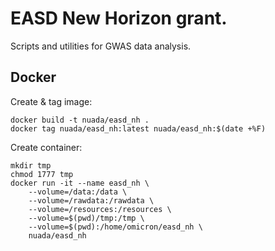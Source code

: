 # EASD New Horizon grant.

Scripts and utilities for GWAS data analysis.

## Docker
Create & tag image:
```
docker build -t nuada/easd_nh .
docker tag nuada/easd_nh:latest nuada/easd_nh:$(date +%F)
```

Create container:
```
mkdir tmp
chmod 1777 tmp
docker run -it --name easd_nh \
	--volume=/data:/data \
	--volume=/rawdata:/rawdata \
	--volume=/resources:/resources \
	--volume=$(pwd)/tmp:/tmp \
	--volume=$(pwd):/home/omicron/easd_nh \
	nuada/easd_nh
```
